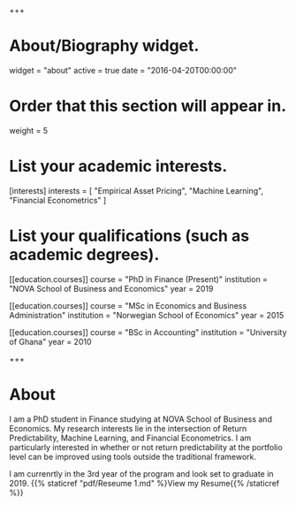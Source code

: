 +++
# About/Biography widget.
widget = "about"
active = true
date = "2016-04-20T00:00:00"

# Order that this section will appear in.
weight = 5

# List your academic interests.
[interests]
  interests = [
    "Empirical Asset Pricing",
    "Machine Learning",
    "Financial Econometrics"
  ]

# List your qualifications (such as academic degrees).
[[education.courses]]
  course = "PhD in Finance (Present)"
  institution = "NOVA School of Business and Economics"
  year = 2019

[[education.courses]]
  course = "MSc in Economics and Business Administration"
  institution = "Norwegian School of Economics"
  year = 2015

[[education.courses]]
  course = "BSc in Accounting"
  institution = "University of Ghana"
  year = 2010
 
+++

# About

I am a PhD student in Finance studying at NOVA School of Business and Economics. My research interests lie in the intersection of Return Predictability, Machine Learning, and  Financial Econometrics. I am particularly interested in whether or not return predictability at the portfolio level can be improved using tools outside the traditional framework. 

I am currenrtly in the 3rd year of the program and look set to graduate in 2019.
{{% staticref "pdf/Reseume 1.md" %}View my Resume{{% /staticref %}}
